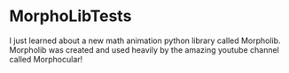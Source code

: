 # MorphoLibTests
I just learned about a new math animation python library called Morpholib. Morpholib was created and used heavily by the amazing youtube channel called Morphocular!
